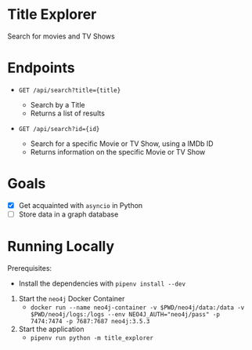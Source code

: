 # Title Explorer

Search for movies and TV Shows

# Endpoints

* `GET /api/search?title={title}`
    * Search by a Title
    * Returns a list of results

* `GET /api/search?id={id}`
    * Search for a specific Movie or TV Show, using a IMDb ID
    * Returns information on the specific Movie or TV Show

# Goals

* [x] Get acquainted with `asyncio` in Python
* [ ] Store data in a graph database

# Running Locally

Prerequisites:
* Install the dependencies with `pipenv install --dev`

1. Start the `neo4j` Docker Container
    * `docker run --name neo4j-container -v $PWD/neo4j/data:/data -v $PWD/neo4j/logs:/logs --env NEO4J_AUTH="neo4j/pass" -p 7474:7474 -p 7687:7687 neo4j:3.5.3`
2. Start the application
    * `pipenv run python -m title_explorer`
